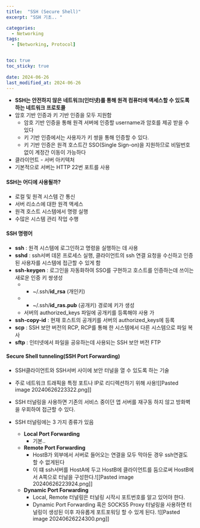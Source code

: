 ```yaml
---
title:  "SSH (Secure Shell)"
excerpt: "SSH 기초.. "

categories:
  - Networking
tags:
  - [Networking, Protocol]


toc: true
toc_sticky: true
 
date: 2024-06-26
last_modified_at: 2024-06-26
---
```

- **SSH는 안전하지 않은 네트워크(인터넷)를 통해 원격 컴퓨터에 액세스할 수 있도록 하는 네트워크 프로토콜**
- 암호 기반 인증과 키 기반 인증을 모두 지원함
	- 암호 기반 인증을 통해 원격 서버에 인증할 username과 암호를 제공 받을 수 있다
	- 키 기반 인증에서는 사용자가 키 쌍을 통해 인증할 수 있다.
	- 키 기반 인증은 원격 호스트간 SSO(Single Sign-on)을 지원하므로 비밀번호 없이 계정간 이동이 가능하다
- 클라이언트 - 서버 아키텍처
- 기본적으로 서버는 HTTP 22번 포트를 사용

#### SSH는 어디에 사용될까?
- 로컬 및 원격 시스템 간 통신
- 서버 리소스에 대한 원격 액세스
- 원격 호스트 시스템에서 명령 실행
- 수많은 시스템 관리 작업 수행

#### SSH 명령어
- **ssh** : 원격 시스템에 로그인하고 명령을 실행하는 데 사용
- **sshd** : ssh서버 데몬 프로세스 실행, 클라이언트의 ssh 연결 요청을 수신하고 인증된 사용자를 시스템에 접근할 수 있게  함
- **ssh-keygen** : 로그인을 자동화하여 SSO를 구현하고 호스트를 인증하는데 쓰이는 새로운 인증 키 쌍생성
	- - ~/.ssh/**id_rsa** (개인키)
	- - ~/.ssh/**id_ras.pub** (공개키) 경로에 키가 생성
	- 서버의 authorized_keys 파일에 공개키를 등록해야 사용 가
- **ssh-copy-id** : 현재 호스트의 공개키를 서버의 authorized_keys에 등록
- **scp** : SSH 보안 버전의 RCP, RCP를 통해 한 시스템에서 다른 시스템으로 파일 복사
- **sftp** : 인터넷에서 파일을 공유하는데 사용되는 SSH 보안 버전 FTP

#### Secure Shell tunneling(SSH Port Forwarding)
- SSH클라이언트와 SSH서버 사이에 보안 터널을 열 수 있도록 하는 기술
- 주로 네트워크 트래픽을 특정 포트나 IP로 리디렉션하기 위해 사용![[Pasted image 20240626223322.png]]
- SSH 터널링을 사용하면 기존의 서비스 중이던 앱 서버를 재구동 하지 않고 방화벽을 우회하여 접근할 수 있다.

- SSH 터널링에는 3 가지 종류가 있음
	- **Local Port Forwarding**
		- 기본..
	- **Remote Port Forwarding**
		- HostB가 외부에서 서버로 들어오는 연결을 모두 막아둔 경우 ssh연결도 할 수 없게된다
		- 이 떄 ssh서버를 HostA에 두고 HostB에 클라이언트를 둠으로써 HostB에서 A쪽으로 터널을 구성한다.![[Pasted image 20240626223924.png]]
	- **Dynamic Port Forwarding**
		- Local, Remote 터널링은 터널링 시작시 포트번호를 알고 있어야 한다.
		- Dynamic Port Forwarding 혹은 SOCKS5 Proxy 터널링을 사용하면 터널링이 생성된 이후 자유롭게 포트포워딩 할 수 있게 된다. ![[Pasted image 20240626224300.png]]